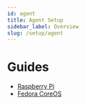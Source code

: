 ```yaml
---
id: agent
title: Agent Setup
sidebar_label: Overview
slug: /setup/agent
---
```




# Guides

- [Raspberry Pi](./agent-rpi.md)
- [Fedora CoreOS](./agent-fcos.md)
